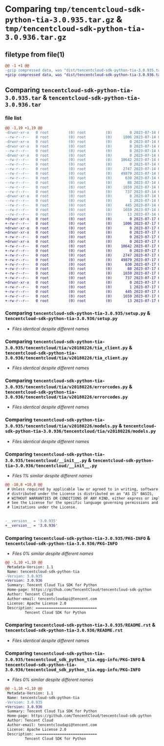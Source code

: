 # Comparing `tmp/tencentcloud-sdk-python-tia-3.0.935.tar.gz` & `tmp/tencentcloud-sdk-python-tia-3.0.936.tar.gz`

## filetype from file(1)

```diff
@@ -1 +1 @@
-gzip compressed data, was "dist/tencentcloud-sdk-python-tia-3.0.935.tar", last modified: Fri Jul 14 00:40:19 2023, max compression
+gzip compressed data, was "dist/tencentcloud-sdk-python-tia-3.0.936.tar", last modified: Mon Jul 17 00:37:13 2023, max compression
```

## Comparing `tencentcloud-sdk-python-tia-3.0.935.tar` & `tencentcloud-sdk-python-tia-3.0.936.tar`

### file list

```diff
@@ -1,19 +1,19 @@
-drwxr-xr-x   0 root         (0) root         (0)        0 2023-07-14 00:40:19.000000 tencentcloud-sdk-python-tia-3.0.935/
--rw-r--r--   0 root         (0) root         (0)     1006 2023-07-14 00:40:19.000000 tencentcloud-sdk-python-tia-3.0.935/setup.py
-drwxr-xr-x   0 root         (0) root         (0)        0 2023-07-14 00:40:19.000000 tencentcloud-sdk-python-tia-3.0.935/tencentcloud/
-drwxr-xr-x   0 root         (0) root         (0)        0 2023-07-14 00:40:19.000000 tencentcloud-sdk-python-tia-3.0.935/tencentcloud/tia/
--rw-r--r--   0 root         (0) root         (0)        0 2023-07-14 00:40:19.000000 tencentcloud-sdk-python-tia-3.0.935/tencentcloud/tia/__init__.py
-drwxr-xr-x   0 root         (0) root         (0)        0 2023-07-14 00:40:19.000000 tencentcloud-sdk-python-tia-3.0.935/tencentcloud/tia/v20180226/
--rw-r--r--   0 root         (0) root         (0)    10642 2023-07-14 00:40:19.000000 tencentcloud-sdk-python-tia-3.0.935/tencentcloud/tia/v20180226/tia_client.py
--rw-r--r--   0 root         (0) root         (0)        0 2023-07-14 00:40:19.000000 tencentcloud-sdk-python-tia-3.0.935/tencentcloud/tia/v20180226/__init__.py
--rw-r--r--   0 root         (0) root         (0)     2747 2023-07-14 00:40:19.000000 tencentcloud-sdk-python-tia-3.0.935/tencentcloud/tia/v20180226/errorcodes.py
--rw-r--r--   0 root         (0) root         (0)    49879 2023-07-14 00:40:19.000000 tencentcloud-sdk-python-tia-3.0.935/tencentcloud/tia/v20180226/models.py
--rw-r--r--   0 root         (0) root         (0)      630 2023-07-14 00:40:19.000000 tencentcloud-sdk-python-tia-3.0.935/tencentcloud/__init__.py
--rw-r--r--   0 root         (0) root         (0)       88 2023-07-14 00:40:19.000000 tencentcloud-sdk-python-tia-3.0.935/setup.cfg
--rw-r--r--   0 root         (0) root         (0)     1659 2023-07-14 00:40:19.000000 tencentcloud-sdk-python-tia-3.0.935/PKG-INFO
--rw-r--r--   0 root         (0) root         (0)      737 2023-07-14 00:40:19.000000 tencentcloud-sdk-python-tia-3.0.935/README.rst
-drwxr-xr-x   0 root         (0) root         (0)        0 2023-07-14 00:40:19.000000 tencentcloud-sdk-python-tia-3.0.935/tencentcloud_sdk_python_tia.egg-info/
--rw-r--r--   0 root         (0) root         (0)        1 2023-07-14 00:40:19.000000 tencentcloud-sdk-python-tia-3.0.935/tencentcloud_sdk_python_tia.egg-info/dependency_links.txt
--rw-r--r--   0 root         (0) root         (0)      445 2023-07-14 00:40:19.000000 tencentcloud-sdk-python-tia-3.0.935/tencentcloud_sdk_python_tia.egg-info/SOURCES.txt
--rw-r--r--   0 root         (0) root         (0)     1659 2023-07-14 00:40:19.000000 tencentcloud-sdk-python-tia-3.0.935/tencentcloud_sdk_python_tia.egg-info/PKG-INFO
--rw-r--r--   0 root         (0) root         (0)       13 2023-07-14 00:40:19.000000 tencentcloud-sdk-python-tia-3.0.935/tencentcloud_sdk_python_tia.egg-info/top_level.txt
+drwxr-xr-x   0 root         (0) root         (0)        0 2023-07-17 00:37:13.000000 tencentcloud-sdk-python-tia-3.0.936/
+-rw-r--r--   0 root         (0) root         (0)     1006 2023-07-17 00:37:13.000000 tencentcloud-sdk-python-tia-3.0.936/setup.py
+drwxr-xr-x   0 root         (0) root         (0)        0 2023-07-17 00:37:13.000000 tencentcloud-sdk-python-tia-3.0.936/tencentcloud/
+drwxr-xr-x   0 root         (0) root         (0)        0 2023-07-17 00:37:13.000000 tencentcloud-sdk-python-tia-3.0.936/tencentcloud/tia/
+-rw-r--r--   0 root         (0) root         (0)        0 2023-07-17 00:37:13.000000 tencentcloud-sdk-python-tia-3.0.936/tencentcloud/tia/__init__.py
+drwxr-xr-x   0 root         (0) root         (0)        0 2023-07-17 00:37:13.000000 tencentcloud-sdk-python-tia-3.0.936/tencentcloud/tia/v20180226/
+-rw-r--r--   0 root         (0) root         (0)    10642 2023-07-17 00:37:13.000000 tencentcloud-sdk-python-tia-3.0.936/tencentcloud/tia/v20180226/tia_client.py
+-rw-r--r--   0 root         (0) root         (0)        0 2023-07-17 00:37:13.000000 tencentcloud-sdk-python-tia-3.0.936/tencentcloud/tia/v20180226/__init__.py
+-rw-r--r--   0 root         (0) root         (0)     2747 2023-07-17 00:37:13.000000 tencentcloud-sdk-python-tia-3.0.936/tencentcloud/tia/v20180226/errorcodes.py
+-rw-r--r--   0 root         (0) root         (0)    49879 2023-07-17 00:37:13.000000 tencentcloud-sdk-python-tia-3.0.936/tencentcloud/tia/v20180226/models.py
+-rw-r--r--   0 root         (0) root         (0)      630 2023-07-17 00:37:13.000000 tencentcloud-sdk-python-tia-3.0.936/tencentcloud/__init__.py
+-rw-r--r--   0 root         (0) root         (0)       88 2023-07-17 00:37:13.000000 tencentcloud-sdk-python-tia-3.0.936/setup.cfg
+-rw-r--r--   0 root         (0) root         (0)     1659 2023-07-17 00:37:13.000000 tencentcloud-sdk-python-tia-3.0.936/PKG-INFO
+-rw-r--r--   0 root         (0) root         (0)      737 2023-07-17 00:37:13.000000 tencentcloud-sdk-python-tia-3.0.936/README.rst
+drwxr-xr-x   0 root         (0) root         (0)        0 2023-07-17 00:37:13.000000 tencentcloud-sdk-python-tia-3.0.936/tencentcloud_sdk_python_tia.egg-info/
+-rw-r--r--   0 root         (0) root         (0)        1 2023-07-17 00:37:13.000000 tencentcloud-sdk-python-tia-3.0.936/tencentcloud_sdk_python_tia.egg-info/dependency_links.txt
+-rw-r--r--   0 root         (0) root         (0)      445 2023-07-17 00:37:13.000000 tencentcloud-sdk-python-tia-3.0.936/tencentcloud_sdk_python_tia.egg-info/SOURCES.txt
+-rw-r--r--   0 root         (0) root         (0)     1659 2023-07-17 00:37:13.000000 tencentcloud-sdk-python-tia-3.0.936/tencentcloud_sdk_python_tia.egg-info/PKG-INFO
+-rw-r--r--   0 root         (0) root         (0)       13 2023-07-17 00:37:13.000000 tencentcloud-sdk-python-tia-3.0.936/tencentcloud_sdk_python_tia.egg-info/top_level.txt
```

### Comparing `tencentcloud-sdk-python-tia-3.0.935/setup.py` & `tencentcloud-sdk-python-tia-3.0.936/setup.py`

 * *Files identical despite different names*

### Comparing `tencentcloud-sdk-python-tia-3.0.935/tencentcloud/tia/v20180226/tia_client.py` & `tencentcloud-sdk-python-tia-3.0.936/tencentcloud/tia/v20180226/tia_client.py`

 * *Files identical despite different names*

### Comparing `tencentcloud-sdk-python-tia-3.0.935/tencentcloud/tia/v20180226/errorcodes.py` & `tencentcloud-sdk-python-tia-3.0.936/tencentcloud/tia/v20180226/errorcodes.py`

 * *Files identical despite different names*

### Comparing `tencentcloud-sdk-python-tia-3.0.935/tencentcloud/tia/v20180226/models.py` & `tencentcloud-sdk-python-tia-3.0.936/tencentcloud/tia/v20180226/models.py`

 * *Files identical despite different names*

### Comparing `tencentcloud-sdk-python-tia-3.0.935/tencentcloud/__init__.py` & `tencentcloud-sdk-python-tia-3.0.936/tencentcloud/__init__.py`

 * *Files 1% similar despite different names*

```diff
@@ -10,8 +10,8 @@
 # Unless required by applicable law or agreed to in writing, software
 # distributed under the License is distributed on an "AS IS" BASIS,
 # WITHOUT WARRANTIES OR CONDITIONS OF ANY KIND, either express or implied.
 # See the License for the specific language governing permissions and
 # limitations under the License.
 
 
-__version__ = '3.0.935'
+__version__ = '3.0.936'
```

### Comparing `tencentcloud-sdk-python-tia-3.0.935/PKG-INFO` & `tencentcloud-sdk-python-tia-3.0.936/PKG-INFO`

 * *Files 0% similar despite different names*

```diff
@@ -1,10 +1,10 @@
 Metadata-Version: 1.1
 Name: tencentcloud-sdk-python-tia
-Version: 3.0.935
+Version: 3.0.936
 Summary: Tencent Cloud Tia SDK for Python
 Home-page: https://github.com/TencentCloud/tencentcloud-sdk-python
 Author: Tencent Cloud
 Author-email: tencentcloudapi@tencent.com
 License: Apache License 2.0
 Description: ============================
         Tencent Cloud SDK for Python
```

### Comparing `tencentcloud-sdk-python-tia-3.0.935/README.rst` & `tencentcloud-sdk-python-tia-3.0.936/README.rst`

 * *Files identical despite different names*

### Comparing `tencentcloud-sdk-python-tia-3.0.935/tencentcloud_sdk_python_tia.egg-info/PKG-INFO` & `tencentcloud-sdk-python-tia-3.0.936/tencentcloud_sdk_python_tia.egg-info/PKG-INFO`

 * *Files 0% similar despite different names*

```diff
@@ -1,10 +1,10 @@
 Metadata-Version: 1.1
 Name: tencentcloud-sdk-python-tia
-Version: 3.0.935
+Version: 3.0.936
 Summary: Tencent Cloud Tia SDK for Python
 Home-page: https://github.com/TencentCloud/tencentcloud-sdk-python
 Author: Tencent Cloud
 Author-email: tencentcloudapi@tencent.com
 License: Apache License 2.0
 Description: ============================
         Tencent Cloud SDK for Python
```

